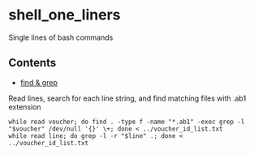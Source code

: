 # shell_one_liners

Single lines of bash commands 

## Contents

- [find & grep](#find--grep)

Read lines, search for each line string, and find matching files with .ab1 extension

    while read voucher; do find . -type f -name "*.ab1" -exec grep -l "$voucher" /dev/null '{}' \+; done < ../voucher_id_list.txt
    while read line; do grep -l -r "$line" .; done < ../voucher_id_list.txt
  
